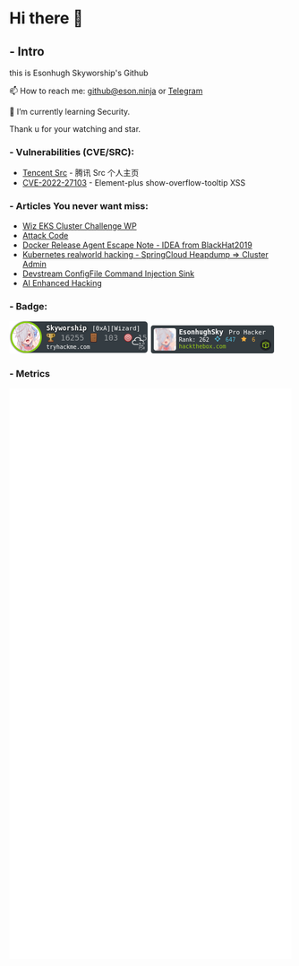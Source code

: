 # Hi there 👋

## - Intro

this is Esonhugh Skyworship's Github 

📫 How to reach me: <github@eson.ninja> or [Telegram](https://t.me/esonhugh_skywalker)

🌱 I’m currently learning Security.

Thank u for your watching and star.

<!--
## - Info: [Esonhugh's Blog](https://eson.ninja/)

<img src="https://github-readme-stats.vercel.app/api?username=esonhugh&show_icons=true&theme=tokyonight&count_private=true">
  <!-- <img src="https://github-readme-stats.vercel.app/api/top-langs/?username=esonhugh&layout=compact" width=415px height=310px> 

## - Tech Stack

<div>
  <div>
    <h3> Core </h3>
    <img src="https://raw.githubusercontent.com/MikeCodesDotNET/ColoredBadges/master/svg/dev/misc/security.svg" alt="sec" style="vertical-align:top; margin:4px">
  </div>
  <div>
  <h3> Shell like </h3>
  <!-- bash 
  <img src="https://github.com/Quadrified/Quadrified/blob/master/assets/svg/dev/tools/bash.svg" alt="bash" style="vertical-align:top; margin:4px">
  <!-- powershell 
  <img src="https://github.com/MikeCodesDotNET/ColoredBadges/blob/master/png/dev/tools/powershell.png" alt="powershell" style="vertical-align:top;margin:4px">
  </div>
  <div>
  <h3> Lang like </h3>
  <!-- golang 
  <img src="https://raw.githubusercontent.com/MikeCodesDotNET/ColoredBadges/master/svg/dev/languages/go.svg" alt="golang" style="vertical-align:top;margin:4px">
  <!-- python 
  <img src="https://raw.githubusercontent.com/Quadrified/Quadrified/master/assets/svg/dev/languages/python.svg" alt="python" style="vertical-align:top; margin:4px">
  </div>
  <div>
  <h3> Cloud Native </h3>
  <!-- docker 
  <img src="https://github.com/MikeCodesDotNET/ColoredBadges/blob/master/svg/dev/tools/docker.svg" alt="docker" style="vertical-align:top; margin:4px">
  <!-- k8s 
 <img src="https://github.com/MikeCodesDotNET/ColoredBadges/blob/master/png/dev/services/kubernetes.png" alt="kubernetes" style="vertical-align:top; margin:4px">
  <!-- cloud 
  <img src="https://github.com/MikeCodesDotNET/ColoredBadges/blob/master/png/dev/misc/cloud.png" alt="cloud" style="vertical-align:top; margin:4px">
  </div>
  <h3> Misc </h3>
  <!-- web 
  <img src="https://github.com/MikeCodesDotNET/ColoredBadges/blob/4a38660afb7be89a6032218589b4454a1285c7f8/png/dev/misc/web.png" alt="web" style="vertical-align:top; margin:4px">
  <!-- cisco 
  <img src="https://github.com/MikeCodesDotNET/ColoredBadges/raw/master/svg/devices/cisco.svg" alt="cisco" style="vertical-align:top; margin:4px">
</div>

  <!-- For more icons please follow  https://github.com/MikeCodesDotNET/ColoredBadges 
  <!--
  <img src="https://github.com/MikeCodesDotNET/ColoredBadges/blob/master/svg/dev/misc/chrome.svg" alt="Chrome"  style="vertical-align:top; margin:4px">
  
  <img src="https://github.com/MikeCodesDotNET/ColoredBadges/blob/master/svg/dev/misc/firefox.svg" alt="firefox" style="vertical-align:top; margin:4px">
  <img src="https://github.com/Quadrified/Quadrified/blob/master/assets/svg/dev/languages/html.svg" alt="html" style="vertical-align:top; margin:4px">

  <img src="https://github.com/Quadrified/Quadrified/blob/master/assets/svg/dev/tools/vmware.svg" alt="vmware" style="vertical-align:top; margin:4px">
  <img src="https://github.com/Quadrified/Quadrified/blob/master/assets/svg/devices/mac.svg" alt="mac" style="vertical-align:top; margin:4px">
  
  <img src="https://github.com/MikeCodesDotNET/ColoredBadges/blob/master/svg/dev/tools/jetbrains_rubymine.svg" alt="rubymine" style="vertical-align:top;margin:4px">
  <img src="https://raw.githubusercontent.com/MikeCodesDotNET/ColoredBadges/master/svg/dev/misc/security.svg" alt="security" style="vertical-align:top;margin:4px">
  <img src="https://raw.githubusercontent.com/MikeCodesDotNET/ColoredBadges/master/svg/social/telegram.svg" alt="telegram" style="vertical-align:top;margin:4px">
-->

### - Vulnerabilities (CVE/SRC):

- [Tencent Src](https://security.tencent.com/index.php/user/p/FC955A65213EFD9B0DC0BE1A74FF3BF9) - 腾讯 Src 个人主页
- [CVE-2022-27103](https://www.cvedetails.com/cve/CVE-2022-27103/) - Element-plus show-overflow-tooltip XSS

### - Articles You never want miss:

- [Wiz EKS Cluster Challenge WP](https://github.com/Esonhugh/WizEKSClusterGame)
- [Attack Code](https://github.com/Esonhugh/Attack_Code)
- [Docker Release Agent Escape Note - IDEA from BlackHat2019](https://github.com/Esonhugh/Docker-Release-Agent-Escape)
- [Kubernetes realworld hacking - SpringCloud Heapdump => Cluster Admin](https://github.com/Esonhugh/SpringCloudHeapdump)
- [Devstream ConfigFile Command Injection Sink](https://github.com/Esonhugh/Devstream-ConfigFile-Command-Injection)
- [AI Enhanced Hacking](https://github.com/Esonhugh/AI-Enhanced-hacking)

### - Badge:

![TryHackMe](img/TryHackMe.png)
![HackTheBox](img/HackTheBox.png)

### - Metrics

![Metrics](/github-metrics.svg)

<!--
**Esonhugh/Esonhugh** is a ✨ _special_ ✨ repository because its `README.md` (this file) appears on your GitHub profile.
Here are some ideas to get you started:
- 🔭 I’m currently working on ...
- 🌱 I’m currently learning ...
- 👯 I’m looking to collaborate on ...
- 🤔 I’m looking for help with ...
- 💬 Ask me about ...
- 📫 How to reach me: ...
- 😄 Pronouns: ...
- ⚡ Fun fact: ...
-->
